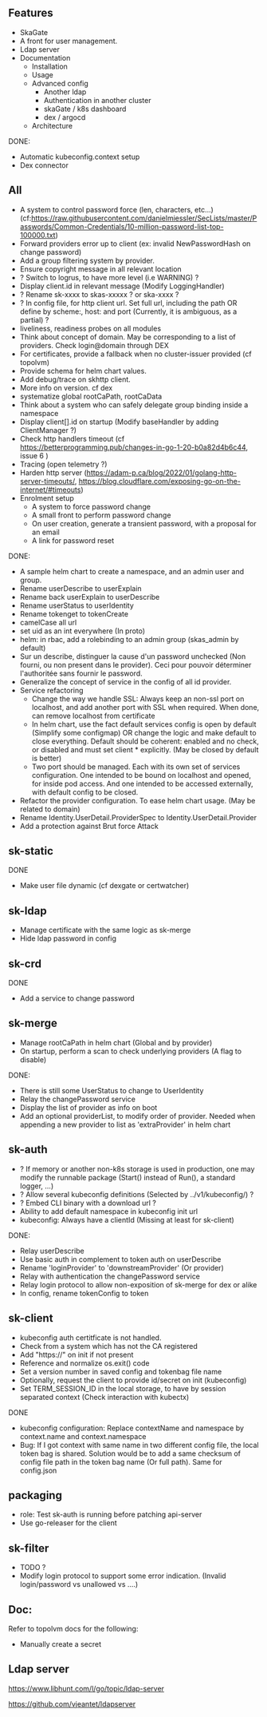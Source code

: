 
## Features

- SkaGate
- A front for user management.
- Ldap server
- Documentation
  - Installation
  - Usage
  - Advanced config
    - Another ldap
    - Authentication in another cluster
    - skaGate / k8s dashboard
    - dex / argocd
  - Architecture

DONE:
- Automatic kubeconfig.context setup
- Dex connector

## All

- A system to control password force (len, characters, etc...) (cf:https://raw.githubusercontent.com/danielmiessler/SecLists/master/Passwords/Common-Credentials/10-million-password-list-top-100000.txt)
- Forward providers error up to client (ex: invalid NewPasswordHash on change password)
- Add a group filtering system by provider.
- Ensure copyright message in all relevant location
- ? Switch to logrus, to have more level (i.e WARNING) ?
- Display client.id in relevant message (Modify LoggingHandler)
- ? Rename sk-xxxx to skas-xxxxx ? or ska-xxxx  ?
- ? In config file, for http client url. Set full url, including the path OR define by scheme:, host: and port (Currently, it is ambiguous, as a partial) ?
- liveliness, readiness probes on all modules
- Think about concept of domain. May be corresponding to a list of providers. Check login@domain through DEX
- For certificates, provide a fallback when no cluster-issuer provided (cf topolvm)
- Provide schema for helm chart values.
- Add debug/trace on skhttp client.
- More info on version. cf dex
- systematize global rootCaPath, rootCaData
- Think about a system who can safely delegate group binding inside a namespace
- Display client[].id on startup (Modify baseHandler by adding ClientManager ?)
- Check http handlers timeout (cf https://betterprogramming.pub/changes-in-go-1-20-b0a82d4b6c44, issue 6 )
- Tracing (open telemetry ?)
- Harden http server (https://adam-p.ca/blog/2022/01/golang-http-server-timeouts/, https://blog.cloudflare.com/exposing-go-on-the-internet/#timeouts)
- Enrolment setup
  - A system to force password change
  - A small front to perform password change
  - On user creation, generate a transient password, with a proposal for an email
  - A link for password reset


DONE:

- A sample helm chart to create a namespace, and an admin user and group.
- Rename userDescribe to userExplain
- Rename back userExplain to userDescribe
- Rename userStatus to userIdentity
- Rename tokenget to tokenCreate
- camelCase all url
- set uid as an int everywhere (In proto)
- helm: in rbac, add a rolebinding to an admin group (skas_admin by default)
- Sur un describe, distinguer la cause d'un password unchecked (Non fourni, ou non present dans le provider). Ceci pour pouvoir déterminer l'authoritée sans fournir le password.
- Generalize the concept of service in the config of all id provider.
- Service refactoring
  - Change the way we handle SSL: Always keep an non-ssl port on localhost, and add another port with SSL when required. When done, can remove localhost from certificate
  - In helm chart, use the fact default services config is open by default (Simplify some configmap) OR change the logic and make default to close everything.
    Default should be coherent: enabled and no check, or disabled and must set client * explicitly. (May be closed by default is better)
  - Two port should be managed. Each with its own set of services configuration. One intended to be bound on localhost and opened, for inside pod access.
    And one intended to be accessed externally, with default config to be closed.
- Refactor the provider configuration. To ease helm chart usage. (May be related to domain)
- Rename Identity.UserDetail.ProviderSpec to Identity.UserDetail.Provider
- Add a protection against Brut force Attack


## sk-static

DONE

- Make user file dynamic (cf dexgate or certwatcher)

## sk-ldap

- Manage certificate with the same logic as sk-merge
- Hide ldap password in config

## sk-crd

DONE
 
- Add a service to change password

## sk-merge

- Manage rootCaPath in helm chart (Global and by provider)
- On startup, perform a scan to check underlying providers (A flag to disable)

DONE:

- There is still some UserStatus to change to UserIdentity
- Relay the changePassword service
- Display the list of provider as info on boot
- Add an optional providerList, to modify order of provider. Needed when appending a new provider to list as 'extraProvider' in helm chart

## sk-auth

- ? If memory or another non-k8s storage is used in production, one may modify the runnable package (Start() instead of Run(), a standard logger, ...) 
- ? Allow several kubeconfig definitions (Selected by ../v1/kubeconfig/<id>) ?
- ? Embed CLI binary with a download url ?
- Ability to add default namespace in kubeconfig init url
- kubeconfig: Always have a clientId (Missing at least for sk-client)

DONE:
- Relay userDescribe
- Use basic auth in complement to token auth on userDescribe
- Rename 'loginProvider' to 'downstreamProvider' (Or provider)
- Relay with authentication the changePassword service
- Relay login protocol to allow non-exposition of sk-merge for dex or alike
- In config, rename tokenConfig to token


## sk-client

- kubeconfig auth certitficate is not handled.
- Check from a system which has not the CA registered 
- Add "https://" on init if not present
- Reference and normalize os.exit() code
- Set a version number in saved config and tokenbag file name
- Optionally, request the client to provide id/secret on init (kubeconfig)
- Set TERM_SESSION_ID in the local storage, to have by session separated context (Check interaction with kubectx)

DONE
- kubeconfig configuration: Replace contextName and namespace by context.name and context.namespace
- Bug: If I got context with same name in two different config file, the local token bag is shared. Solution would be
  to add a same checksum of config file path in the token bag name (Or full path). Same for config.json

## packaging

- role: Test sk-auth is running before patching api-server
- Use go-releaser for the client

## sk-filter

- TODO ?
- Modify login protocol to support some error indication. (Invalid login/password vs unallowed vs ....)

## Doc:

Refer to topolvm docs for the following:
- Manually create a secret

## Ldap server

https://www.libhunt.com/l/go/topic/ldap-server

https://github.com/vjeantet/ldapserver
